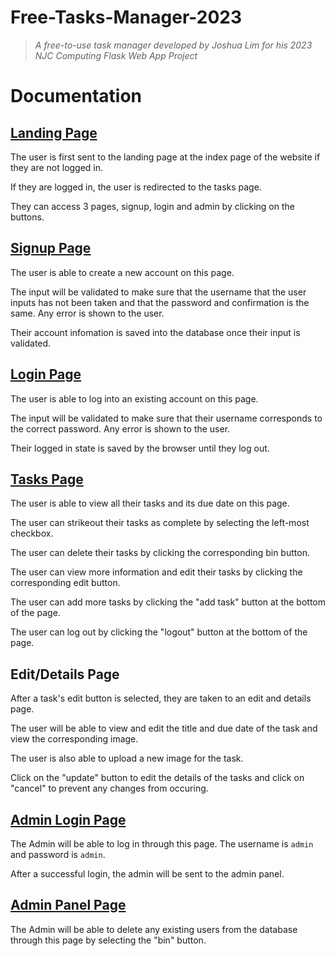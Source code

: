 # Free-Tasks-Manager-2023

> _A free-to-use task manager developed by Joshua Lim for his 2023 NJC Computing Flask Web App Project_

# Documentation

## [Landing Page](http://tasks.joshualimzk.com:5000/)

The user is first sent to the landing page at the index page of the website if they are not logged in.

If they are logged in, the user is redirected to the tasks page.

They can access 3 pages, signup, login and admin by clicking on the buttons.

## [Signup Page](http://tasks.joshualimzk.com:5000/signup)

The user is able to create a new account on this page.

The input will be validated to make sure that the username that the user inputs has not been taken and that the password and confirmation is the same. Any error is shown to the user.

Their account infomation is saved into the database once their input is validated.

## [Login Page](http://tasks.joshualimzk.com:5000/login)

The user is able to log into an existing account on this page.

The input will be validated to make sure that their username corresponds to the correct password. Any error is shown to the user.

Their logged in state is saved by the browser until they log out.

## [Tasks Page](http://tasks.joshualimzk.com:5000/tasks/)

The user is able to view all their tasks and its due date on this page.

The user can strikeout their tasks as complete by selecting the left-most checkbox.

The user can delete their tasks by clicking the corresponding bin button.

The user can view more information and edit their tasks by clicking the corresponding edit button.

The user can add more tasks by clicking the "add task" button at the bottom of the page.

The user can log out by clicking the "logout" button at the bottom of the page.

## Edit/Details Page

After a task's edit button is selected, they are taken to an edit and details page.

The user will be able to view and edit the title and due date of the task and view the corresponding image.

The user is also able to upload a new image for the task.

Click on the "update" button to edit the details of the tasks and click on "cancel" to prevent any changes from occuring.

## [Admin Login Page](http://tasks.joshualimzk.com:5000/admin)

The Admin will be able to log in through this page. The username is `admin` and password is `admin`.

After a successful login, the admin will be sent to the admin panel.

## [Admin Panel Page](http://tasks.joshualimzk.com:5000/admin/panel)

The Admin will be able to delete any existing users from the database through this page by selecting the "bin" button.
